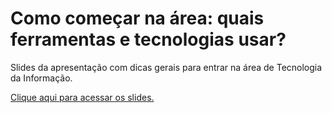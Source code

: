 # Como começar na área: quais ferramentas e tecnologias usar?

Slides da apresentação com dicas gerais para entrar na área de Tecnologia da Informação.

[Clique aqui para acessar os slides.](http://viniciuscampitelli.com/slides-como-comecar-ti/)
